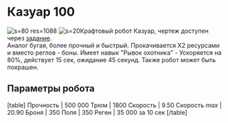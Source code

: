 # Казуар 100
![s=80 res=1088]()
![s=20](ui/world/star_circle)Крафтовый робот Казуар, чертеж доступен через [задание](/sys/tasks/cassowary).  
Аналог бугая, более прочный и быстрый. Прокачивается Х2 ресурсами и вместо реглов - боны. Имеет навык "Рывок охотника" - Ускоряется на 80%, действует 15 сек, ожидание 45 секунд. 
Также робот может быть покрашен.
## Параметры робота
[table]
Прочность | 500 000
Трюм | 1800
Скорость | 9.50
Скорость *max* | 20.90
Броня | 350
Поля | 350
Реген | 35 000 за 10 сек
[/table]